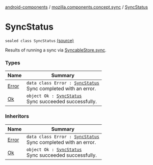 [android-components](../../index.md) / [mozilla.components.concept.sync](../index.md) / [SyncStatus](./index.md)

# SyncStatus

`sealed class SyncStatus` [(source)](https://github.com/mozilla-mobile/android-components/blob/master/components/concept/sync/src/main/java/mozilla/components/concept/sync/Sync.kt#L10)

Results of running a sync via [SyncableStore.sync](../-syncable-store/sync.md).

### Types

| Name | Summary |
|---|---|
| [Error](-error/index.md) | `data class Error : `[`SyncStatus`](./index.md)<br>Sync completed with an error. |
| [Ok](-ok.md) | `object Ok : `[`SyncStatus`](./index.md)<br>Sync succeeded successfully. |

### Inheritors

| Name | Summary |
|---|---|
| [Error](-error/index.md) | `data class Error : `[`SyncStatus`](./index.md)<br>Sync completed with an error. |
| [Ok](-ok.md) | `object Ok : `[`SyncStatus`](./index.md)<br>Sync succeeded successfully. |
